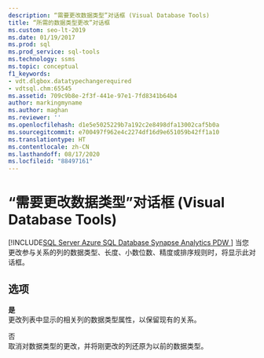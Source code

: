 ```yaml
---
description: “需要更改数据类型”对话框 (Visual Database Tools)
title: “所需的数据类型更改”对话框
ms.custom: seo-lt-2019
ms.date: 01/19/2017
ms.prod: sql
ms.prod_service: sql-tools
ms.technology: ssms
ms.topic: conceptual
f1_keywords:
- vdt.dlgbox.datatypechangerequired
- vdtsql.chm:65545
ms.assetid: 709c9b8e-2f3f-441e-97e1-7fd8341b64b4
author: markingmyname
ms.author: maghan
ms.reviewer: ''
ms.openlocfilehash: d1e5e5025229b7a192c2e8498dfa13002caf5b0a
ms.sourcegitcommit: e700497f962e4c2274df16d9e651059b42ff1a10
ms.translationtype: HT
ms.contentlocale: zh-CN
ms.lasthandoff: 08/17/2020
ms.locfileid: "88497161"
---
```

# <a name="data-type-change-required-dialog-box-visual-database-tools"></a>“需要更改数据类型”对话框 (Visual Database Tools)
[!INCLUDE[SQL Server Azure SQL Database Synapse Analytics PDW ](../../includes/applies-to-version/sql-asdb-asdbmi-asa-pdw.md)]
当您更改参与关系的列的数据类型、长度、小数位数、精度或排序规则时，将显示此对话框。  
  
## <a name="options"></a>选项  
**是**  
更改列表中显示的相关列的数据类型属性，以保留现有的关系。  
  
否  
取消对数据类型的更改，并将刚更改的列还原为以前的数据类型。  
  
